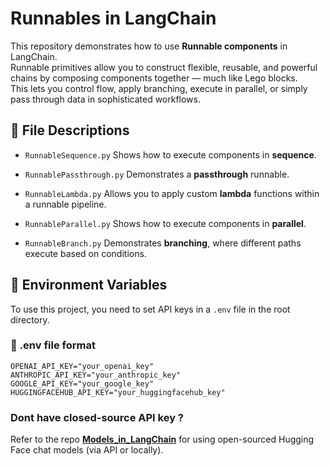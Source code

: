 # Runnables in LangChain

This repository demonstrates how to use **Runnable components** in LangChain.  
Runnable primitives allow you to construct flexible, reusable, and powerful chains by composing components together — much like Lego blocks.  
This lets you control flow, apply branching, execute in parallel, or simply pass through data in sophisticated workflows.

## 📄 File Descriptions

- `RunnableSequence.py`  Shows how to execute components in **sequence**.

- `RunnablePassthrough.py`  Demonstrates a **passthrough** runnable.

- `RunnableLambda.py`  Allows you to apply custom **lambda** functions within a runnable pipeline.

- `RunnableParallel.py`  Shows how to execute components in **parallel**.

- `RunnableBranch.py`  Demonstrates **branching**, where different paths execute based on conditions.

## 🔐 Environment Variables

To use this project, you need to set API keys in a `.env` file in the root directory.

### 📄 .env file format

```env
OPENAI_API_KEY="your_openai_key"
ANTHROPIC_API_KEY="your_anthropic_key"
GOOGLE_API_KEY="your_google_key"
HUGGINGFACEHUB_API_KEY="your_huggingfacehub_key"
```

### Dont have closed-source API key ? 
Refer to the repo [**Models_in_LangChain**](https://github.com/yourusername/Models_in_LangChain) for using open-sourced Hugging Face chat models (via API or locally).
